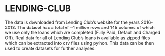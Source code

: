 # LENDING-CLUB

The data is downloaded  from Lending Club’s website for the years 2016-2018. The dataset has a total of ~1 million rows and 145 columns of which we use only the loans which are completed (Fully Paid, Default and Charged Off). Real data for all of Lending Club’s loans is available as zipped files which can be extracted into csv files using python. This data can be then used to create datasets for further analyses. 
